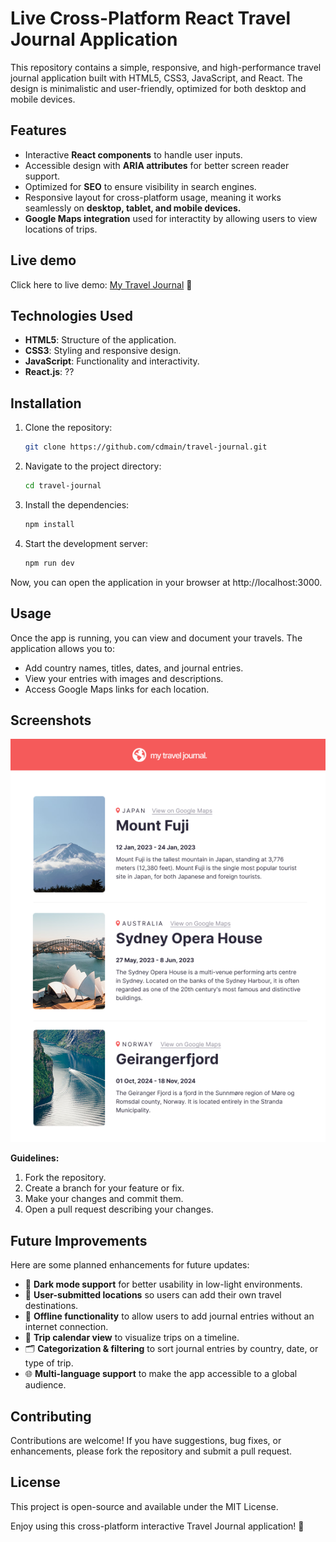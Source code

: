 # Live Cross-Platform React Travel Journal Application

This repository contains a simple, responsive, and high-performance travel journal application built with HTML5, CSS3, JavaScript, and React. The design is minimalistic and user-friendly, optimized for both desktop and mobile devices.

## Features

- Interactive **React components** to handle user inputs.
- Accessible design with **ARIA attributes** for better screen reader support.
- Optimized for **SEO** to ensure visibility in search engines.
- Responsive layout for cross-platform usage, meaning it works seamlessly on **desktop, tablet, and mobile devices.**
- **Google Maps integration** used for interactity by allowing users to view locations of trips.


## Live demo

Click here to live demo: [My Travel Journal](https://cdmain.github.io/travel-journal/) 🚀

## Technologies Used

- **HTML5**: Structure of the application.
- **CSS3**: Styling and responsive design.
- **JavaScript**: Functionality and interactivity.
- **React.js**: ??

## Installation

1. Clone the repository:
   ```bash
   git clone https://github.com/cdmain/travel-journal.git
   ```
2. Navigate to the project directory:
   ```bash
   cd travel-journal
   ```
3. Install the dependencies:
   ```bash
   npm install
   ```
4. Start the development server:
   ```bash
   npm run dev
   ```
Now, you can open the application in your browser at http://localhost:3000.

## Usage

Once the app is running, you can view and document your travels. The application allows you to:

- Add country names, titles, dates, and journal entries.
- View your entries with images and descriptions.
- Access Google Maps links for each location.

## Screenshots

![Calculator Screenshot](/src/assets/demo-site.png)

**Guidelines:**

1. Fork the repository.
2. Create a branch for your feature or fix.
3. Make your changes and commit them.
4. Open a pull request describing your changes.

## Future Improvements

Here are some planned enhancements for future updates:

- 🌙 **Dark mode support** for better usability in low-light environments.  
- 📍 **User-submitted locations** so users can add their own travel destinations.  
- 🔄 **Offline functionality** to allow users to add journal entries without an internet connection.  
- 📅 **Trip calendar view** to visualize trips on a timeline.  
- 🗂️ **Categorization & filtering** to sort journal entries by country, date, or type of trip.  
- 🌐 **Multi-language support** to make the app accessible to a global audience.  

## Contributing

Contributions are welcome! If you have suggestions, bug fixes, or enhancements, please fork the repository and submit a pull request.

## License
This project is open-source and available under the MIT License.

Enjoy using this cross-platform interactive Travel Journal application! 🚀
